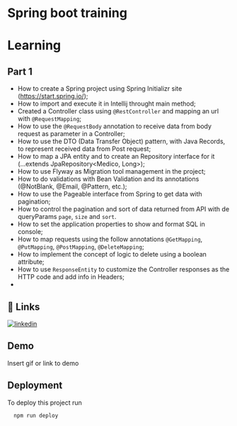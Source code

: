 # Spring boot training

# Learning

## Part 1

- How to create a Spring project using Spring Initializr site (https://start.spring.io/);
- How to import and execute it in Intellij throught main method;
- Created a Controller class using `@RestController` and mapping an url with `@RequestMapping`;
- How to use the `@RequestBody` annotation to receive data from body request as parameter in a Controller;
- How to use the DTO (Data Transfer Object) pattern, with Java Records, to represent received data from Post request;
- How to map a JPA entity and to create an Repository interface for it (...extends JpaRepository<Medico, Long>);
- How to use Flyway as Migration tool management in the project;
- How to do validations with Bean Validation and its annotations (@NotBlank, @Email, @Pattern, etc.);
- How to use the Pageable interface from Spring to get data with pagination;
- How to control the pagination and sort of data returned from API with de queryParams `page`, `size` and `sort`.
- How to set the application properties to show and format SQL in console;
- How to map requests using the follow annotations `@GetMapping`, `@PutMapping`, `@PostMapping`, `@DeleteMapping`;
- How to implement the concept of logic to delete using a boolean attribute;
- How to use `ResponseEntity` to customize the Controller responses as the HTTP code and add info in Headers;
- 

## 🔗 Links

[![linkedin](https://img.shields.io/badge/linkedin-0A66C2?style=for-the-badge&logo=linkedin&logoColor=white)](https://www.linkedin.com/in/vitorgonzaga/)

## Demo

Insert gif or link to demo

## Deployment

To deploy this project run

```bash
  npm run deploy
```

